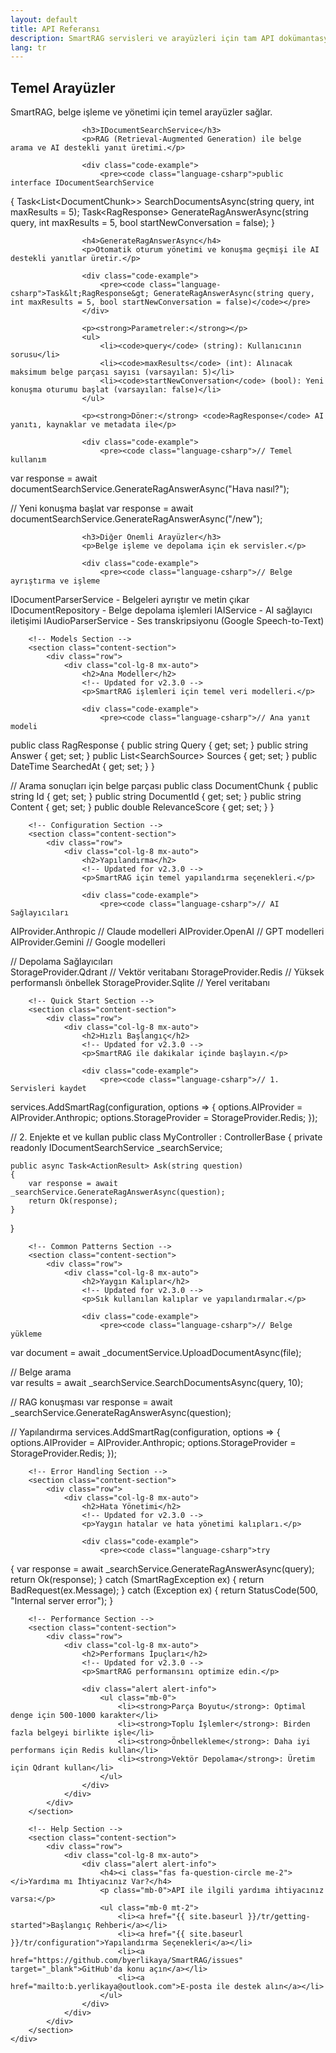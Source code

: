 ```yaml
---
layout: default
title: API Referansı
description: SmartRAG servisleri ve arayüzleri için tam API dokümantasyonu
lang: tr
---
```


<div class="page-content">
    <div class="container">
        <!-- Core Interfaces Section -->
        <section class="content-section">
            <div class="row">
                <div class="col-lg-8 mx-auto">
                    <h2>Temel Arayüzler</h2>
                    <!-- Updated for v2.3.0 -->
                    <p>SmartRAG, belge işleme ve yönetimi için temel arayüzler sağlar.</p>
                    
                    <h3>IDocumentSearchService</h3>
                    <p>RAG (Retrieval-Augmented Generation) ile belge arama ve AI destekli yanıt üretimi.</p>
                    
                    <div class="code-example">
                        <pre><code class="language-csharp">public interface IDocumentSearchService
{
    Task&lt;List&lt;DocumentChunk&gt;&gt; SearchDocumentsAsync(string query, int maxResults = 5);
    Task&lt;RagResponse&gt; GenerateRagAnswerAsync(string query, int maxResults = 5, bool startNewConversation = false);
}</code></pre>
                    </div>

                    <h4>GenerateRagAnswerAsync</h4>
                    <p>Otomatik oturum yönetimi ve konuşma geçmişi ile AI destekli yanıtlar üretir.</p>
                    
                    <div class="code-example">
                        <pre><code class="language-csharp">Task&lt;RagResponse&gt; GenerateRagAnswerAsync(string query, int maxResults = 5, bool startNewConversation = false)</code></pre>
                    </div>
                    
                    <p><strong>Parametreler:</strong></p>
                    <ul>
                        <li><code>query</code> (string): Kullanıcının sorusu</li>
                        <li><code>maxResults</code> (int): Alınacak maksimum belge parçası sayısı (varsayılan: 5)</li>
                        <li><code>startNewConversation</code> (bool): Yeni konuşma oturumu başlat (varsayılan: false)</li>
                    </ul>
                    
                    <p><strong>Döner:</strong> <code>RagResponse</code> AI yanıtı, kaynaklar ve metadata ile</p>
                    
                    <div class="code-example">
                        <pre><code class="language-csharp">// Temel kullanım
var response = await documentSearchService.GenerateRagAnswerAsync("Hava nasıl?");

// Yeni konuşma başlat
var response = await documentSearchService.GenerateRagAnswerAsync("/new");</code></pre>
                    </div>

                    <h3>Diğer Önemli Arayüzler</h3>
                    <p>Belge işleme ve depolama için ek servisler.</p>
                    
                    <div class="code-example">
                        <pre><code class="language-csharp">// Belge ayrıştırma ve işleme
IDocumentParserService - Belgeleri ayrıştır ve metin çıkar
IDocumentRepository - Belge depolama işlemleri
IAIService - AI sağlayıcı iletişimi
IAudioParserService - Ses transkripsiyonu (Google Speech-to-Text)</code></pre>
                    </div>
                </div>
            </div>
        </section>

        <!-- Models Section -->
        <section class="content-section">
            <div class="row">
                <div class="col-lg-8 mx-auto">
                    <h2>Ana Modeller</h2>
                    <!-- Updated for v2.3.0 -->
                    <p>SmartRAG işlemleri için temel veri modelleri.</p>
                    
                    <div class="code-example">
                        <pre><code class="language-csharp">// Ana yanıt modeli
public class RagResponse
{
    public string Query { get; set; }
    public string Answer { get; set; }
    public List&lt;SearchSource&gt; Sources { get; set; }
    public DateTime SearchedAt { get; set; }
}

// Arama sonuçları için belge parçası
public class DocumentChunk
{
    public string Id { get; set; }
    public string DocumentId { get; set; }
    public string Content { get; set; }
    public double RelevanceScore { get; set; }
}</code></pre>
                    </div>
                </div>
            </div>
        </section>

        <!-- Configuration Section -->
        <section class="content-section">
            <div class="row">
                <div class="col-lg-8 mx-auto">
                    <h2>Yapılandırma</h2>
                    <!-- Updated for v2.3.0 -->
                    <p>SmartRAG için temel yapılandırma seçenekleri.</p>
                    
                    <div class="code-example">
                        <pre><code class="language-csharp">// AI Sağlayıcıları
AIProvider.Anthropic    // Claude modelleri
AIProvider.OpenAI       // GPT modelleri
AIProvider.Gemini       // Google modelleri

// Depolama Sağlayıcıları  
StorageProvider.Qdrant  // Vektör veritabanı
StorageProvider.Redis   // Yüksek performanslı önbellek
StorageProvider.Sqlite  // Yerel veritabanı</code></pre>
                    </div>
                </div>
            </div>
        </section>

        <!-- Quick Start Section -->
        <section class="content-section">
            <div class="row">
                <div class="col-lg-8 mx-auto">
                    <h2>Hızlı Başlangıç</h2>
                    <!-- Updated for v2.3.0 -->
                    <p>SmartRAG ile dakikalar içinde başlayın.</p>
                    
                    <div class="code-example">
                        <pre><code class="language-csharp">// 1. Servisleri kaydet
services.AddSmartRag(configuration, options =>
{
    options.AIProvider = AIProvider.Anthropic;
    options.StorageProvider = StorageProvider.Redis;
});

// 2. Enjekte et ve kullan
public class MyController : ControllerBase
{
    private readonly IDocumentSearchService _searchService;
    
    public async Task<ActionResult> Ask(string question)
    {
        var response = await _searchService.GenerateRagAnswerAsync(question);
        return Ok(response);
    }
}</code></pre>
                    </div>
                </div>
            </div>
        </section>

        <!-- Common Patterns Section -->
        <section class="content-section">
            <div class="row">
                <div class="col-lg-8 mx-auto">
                    <h2>Yaygın Kalıplar</h2>
                    <!-- Updated for v2.3.0 -->
                    <p>Sık kullanılan kalıplar ve yapılandırmalar.</p>
                    
                    <div class="code-example">
                        <pre><code class="language-csharp">// Belge yükleme
var document = await _documentService.UploadDocumentAsync(file);

// Belge arama  
var results = await _searchService.SearchDocumentsAsync(query, 10);

// RAG konuşması
var response = await _searchService.GenerateRagAnswerAsync(question);

// Yapılandırma
services.AddSmartRag(configuration, options =>
{
    options.AIProvider = AIProvider.Anthropic;
    options.StorageProvider = StorageProvider.Redis;
});</code></pre>
                    </div>
                </div>
            </div>
        </section>

        <!-- Error Handling Section -->
        <section class="content-section">
            <div class="row">
                <div class="col-lg-8 mx-auto">
                    <h2>Hata Yönetimi</h2>
                    <!-- Updated for v2.3.0 -->
                    <p>Yaygın hatalar ve hata yönetimi kalıpları.</p>
                    
                    <div class="code-example">
                        <pre><code class="language-csharp">try
{
    var response = await _searchService.GenerateRagAnswerAsync(query);
    return Ok(response);
}
catch (SmartRagException ex)
{
    return BadRequest(ex.Message);
}
catch (Exception ex)
{
    return StatusCode(500, "Internal server error");
}</code></pre>
                    </div>
                </div>
            </div>
        </section>

        <!-- Performance Section -->
        <section class="content-section">
            <div class="row">
                <div class="col-lg-8 mx-auto">
                    <h2>Performans İpuçları</h2>
                    <!-- Updated for v2.3.0 -->
                    <p>SmartRAG performansını optimize edin.</p>
                    
                    <div class="alert alert-info">
                        <ul class="mb-0">
                            <li><strong>Parça Boyutu</strong>: Optimal denge için 500-1000 karakter</li>
                            <li><strong>Toplu İşlemler</strong>: Birden fazla belgeyi birlikte işle</li>
                            <li><strong>Önbellekleme</strong>: Daha iyi performans için Redis kullan</li>
                            <li><strong>Vektör Depolama</strong>: Üretim için Qdrant kullan</li>
                        </ul>
                    </div>
                </div>
            </div>
        </section>

        <!-- Help Section -->
        <section class="content-section">
            <div class="row">
                <div class="col-lg-8 mx-auto">
                    <div class="alert alert-info">
                        <h4><i class="fas fa-question-circle me-2"></i>Yardıma mı İhtiyacınız Var?</h4>
                        <p class="mb-0">API ile ilgili yardıma ihtiyacınız varsa:</p>
                        <ul class="mb-0 mt-2">
                            <li><a href="{{ site.baseurl }}/tr/getting-started">Başlangıç Rehberi</a></li>
                            <li><a href="{{ site.baseurl }}/tr/configuration">Yapılandırma Seçenekleri</a></li>
                            <li><a href="https://github.com/byerlikaya/SmartRAG/issues" target="_blank">GitHub'da konu açın</a></li>
                            <li><a href="mailto:b.yerlikaya@outlook.com">E-posta ile destek alın</a></li>
                        </ul>
                    </div>
                </div>
            </div>
        </section>
    </div>
</div>